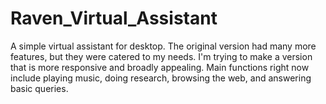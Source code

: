 # Raven_Virtual_Assistant
A simple virtual assistant for desktop. The original version had many more features, but they were catered to my needs. I'm trying to make a version that is more responsive and broadly appealing. Main functions right now include playing music, doing research, browsing the web, and answering basic queries.
